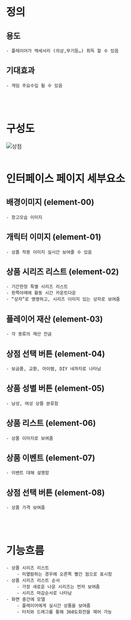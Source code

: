 # 정의
  ## 용도
	- 플레이어가 액세서리 (의상,무기등…) 취득 할 수 있음
  
  ## 기대효과
	- 게임 주요수입 될 수 있음
<br>
<br>

# 구성도
![상점](https://scontent-icn1-1.xx.fbcdn.net/v/t1.0-9/45150965_2052299374822041_6925498352343711744_o.jpg?_nc_cat=106&_nc_ht=scontent-icn1-1.xx&oh=dbe0bdbb35a3fc3249f9f517401626eb&oe=5C797A7E)
<br>
<br>

# 인터페이스 페이지 세부요소
  ## 배경이미지 (element-00)
	- 창고모습 이미지
  ## 개릭터 이미지 (element-01)
	- 상품 작용 이미지 실시간 보여줄 수 있음
  ## 상품 시리즈 리스트 (element-02)
	- 기간한정 특별 시리즈 리스트
	- 왼쪽아래에 활동 시간 카운트다운
	- “상자”로 명명하고, 시리즈 이미지 있는 상자로 보여줌
  ## 플레이어 재산 (element-03)
	- 각 종류의 재산 잔금
  ## 상점 선택 버튼 (element-04)
	- 보금품, 교환, 아이템, DIY 네까지로 나타남
  ## 상품 성별 버튼 (element-05)
	- 남성, 여성 상품 분류함
  ## 상품 리스트 (element-06)
	- 상품 이미지로 보여줌
  ## 상품 이벤트 (element-07)
	- 이벤트 대해 설명함
  ## 상점 선택 버튼 (element-08)
	- 상품 가격 보여줌



<br>
<br>


# 기능흐름
	- 상품 시리즈 리스트
		- 미열람하는 경우에 오른쪽 빨간 점으로 표시함
	- 상품 시리즈 리스트 순서
		- 가장 새로운 나운 시리즈는 먼저 보여줌
		- 시리즈 마감순서로 나타남	
	- 화면 중간에 모델
		- 플레이어에게 실시간 상품을 보여줌
		- 터치와 드래그를 통해 360도회전을 제어 가능